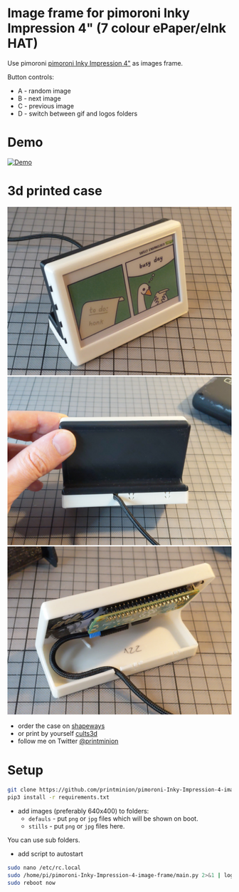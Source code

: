 # Image frame for pimoroni Inky Impression 4" (7 colour ePaper/eInk HAT)
Use pimoroni [pimoroni Inky Impression 4"](https://shop.pimoroni.com/products/inky-impression-4) as images frame.

Button controls:
* A - random image
* B - next image
* C - previous image
* D - switch between gif and logos folders

# Demo
[![Demo](https://img.youtube.com/vi/NzTFW20K8aU/0.jpg)](https://www.youtube.com/watch?v=NzTFW20K8aU&list=PLFmnthuksGmwWCHfQgqcG0MAFofTl0-mO&index=1)


# 3d printed case
![](./assets/PXL_20220201_194719814.jpg)
![](./assets/PXL_20220201_192048860.jpg)
![](./assets/PXL_20220201_192012533-cut.jpg)

* order the case on [shapeways](https://www.shapeways.com/product/WHY25YGN8/desktop-case-for-pimoroni-inky-impression-4-quot)
* or print by yourself [cults3d](https://cults3d.com/en/3d-model/gadget/desktop-case-for-pimoroni-inky-impression-4-7-colour-epaper-eink-hat-and-raspberry-pi-zero-3-a)
* follow me on Twitter [@printminion](https://twitter.com/printminion)

# Setup
````bash
git clone https://github.com/printminion/pimoroni-Inky-Impression-4-image-frame.git
pip3 install -r requirements.txt
````
* add images (preferably 640x400) to folders:
  * `defauls` -  put `png` or `jpg` files which will be shown on boot.
  * `stills` - put `png` or `jpg` files here.

You can use sub folders.

* add script to autostart
````bash
sudo nano /etc/rc.local
sudo /home/pi/pimoroni-Inky-Impression-4-image-frame/main.py 2>&1 | logger -t PRINTMINION &
sudo reboot now
````
